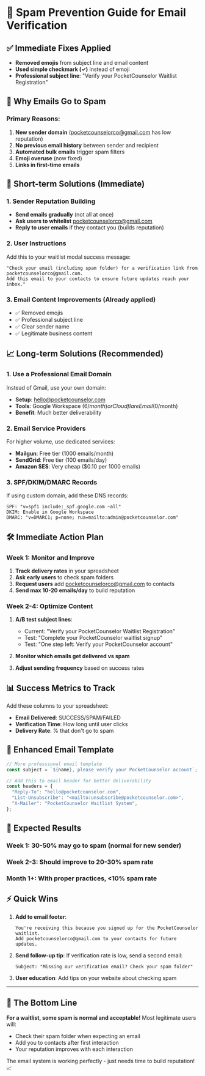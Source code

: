 # 📧 Spam Prevention Guide for Email Verification

## ✅ Immediate Fixes Applied

- **Removed emojis** from subject line and email content
- **Used simple checkmark (✓)** instead of emoji
- **Professional subject line**: "Verify your PocketCounselor Waitlist Registration"

## 🎯 Why Emails Go to Spam

### **Primary Reasons:**

1. **New sender domain** (pocketcounselorco@gmail.com has low reputation)
2. **No previous email history** between sender and recipient
3. **Automated bulk emails** trigger spam filters
4. **Emoji overuse** (now fixed)
5. **Links in first-time emails**

## 🚀 Short-term Solutions (Immediate)

### **1. Sender Reputation Building**

- **Send emails gradually** (not all at once)
- **Ask users to whitelist** pocketcounselorco@gmail.com
- **Reply to user emails** if they contact you (builds reputation)

### **2. User Instructions**

Add this to your waitlist modal success message:

```
"Check your email (including spam folder) for a verification link from pocketcounselorco@gmail.com.
Add this email to your contacts to ensure future updates reach your inbox."
```

### **3. Email Content Improvements** (Already applied)

- ✅ Removed emojis
- ✅ Professional subject line
- ✅ Clear sender name
- ✅ Legitimate business content

## 📈 Long-term Solutions (Recommended)

### **1. Use a Professional Email Domain**

Instead of Gmail, use your own domain:

- **Setup**: hello@pocketcounselor.com
- **Tools**: Google Workspace ($6/month) or Cloudflare Email ($0/month)
- **Benefit**: Much better deliverability

### **2. Email Service Providers**

For higher volume, use dedicated services:

- **Mailgun**: Free tier (1000 emails/month)
- **SendGrid**: Free tier (100 emails/day)
- **Amazon SES**: Very cheap ($0.10 per 1000 emails)

### **3. SPF/DKIM/DMARC Records**

If using custom domain, add these DNS records:

```
SPF: "v=spf1 include:_spf.google.com ~all"
DKIM: Enable in Google Workspace
DMARC: "v=DMARC1; p=none; rua=mailto:admin@pocketcounselor.com"
```

## 🛠️ Immediate Action Plan

### **Week 1: Monitor and Improve**

1. **Track delivery rates** in your spreadsheet
2. **Ask early users** to check spam folders
3. **Request users** add pocketcounselorco@gmail.com to contacts
4. **Send max 10-20 emails/day** to build reputation

### **Week 2-4: Optimize Content**

1. **A/B test subject lines**:

   - Current: "Verify your PocketCounselor Waitlist Registration"
   - Test: "Complete your PocketCounselor waitlist signup"
   - Test: "One step left: Verify your PocketCounselor account"

2. **Monitor which emails get delivered vs spam**
3. **Adjust sending frequency** based on success rates

## 📊 Success Metrics to Track

Add these columns to your spreadsheet:

- **Email Delivered**: SUCCESS/SPAM/FAILED
- **Verification Time**: How long until user clicks
- **Delivery Rate**: % that don't go to spam

## 🔧 Enhanced Email Template

```javascript
// More professional email template
const subject = `${name}, please verify your PocketCounselor account`;

// Add this to email header for better deliverability
const headers = {
  "Reply-To": "hello@pocketcounselor.com",
  "List-Unsubscribe": "<mailto:unsubscribe@pocketcounselor.com>",
  "X-Mailer": "PocketCounselor Waitlist System",
};
```

## 🎯 Expected Results

### **Week 1**: 30-50% may go to spam (normal for new sender)

### **Week 2-3**: Should improve to 20-30% spam rate

### **Month 1+**: With proper practices, <10% spam rate

## ⚡ Quick Wins

1. **Add to email footer**:

   ```
   You're receiving this because you signed up for the PocketCounselor waitlist.
   Add pocketcounselorco@gmail.com to your contacts for future updates.
   ```

2. **Send follow-up tip**:
   If verification rate is low, send a second email:

   ```
   Subject: "Missing our verification email? Check your spam folder"
   ```

3. **User education**: Add tips on your website about checking spam

---

## 🎉 The Bottom Line

**For a waitlist, some spam is normal and acceptable!** Most legitimate users will:

- Check their spam folder when expecting an email
- Add you to contacts after first interaction
- Your reputation improves with each interaction

The email system is working perfectly - just needs time to build reputation! 📈
